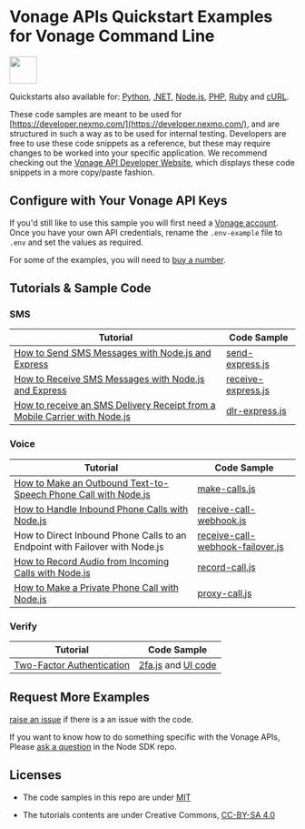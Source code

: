 # Vonage APIs Quickstart Examples for Vonage Command Line

<img src="https://developer.nexmo.com/images/logos/vbc-logo.svg" height="48px"/>

Quickstarts also available for:
[Python](https://github.com/Vonage/vonage-python-code-snippets),
[.NET](https://github.com/Vonage/vonage-dotnet-code-snippets),
[Node.js](https://github.com/Vonage/vonage-node-code-snippets),
[PHP](https://github.com/Vonage/vonage-php-code-snippets),
[Ruby](https://github.com/Vonage/vonage-ruby-code-snippets) and
[cURL](https://github.com/Vonage/vonage-curl-code-snippets).

These code samples are meant to be used for
[https://developer.nexmo.com/](https://developer.nexmo.com/), and are
structured in such a way as to be used for internal testing. Developers are
free to use these code snippets as a reference, but these may require changes
to be worked into your specific application. We recommend checking out the
[Vonage API Developer Website](https://developer.nexmo.com/), which displays
these code snippets in a more copy/paste fashion.

## Configure with Your Vonage API Keys

If you'd still like to use this sample you will first need a
[Vonage account](https://dashboard.nexmo.com/sign-up). Once you have your own
API credentials, rename the `.env-example` file to `.env` and set the values
as required.

For some of the examples, you will need to
[buy a number](https://dashboard.nexmo.com/buy-numbers).

## Tutorials & Sample Code

### SMS

| Tutorial                                                                                                                                                                                 | Code Sample                                  |
|------------------------------------------------------------------------------------------------------------------------------------------------------------------------------------------|----------------------------------------------|
| [How to Send SMS Messages with Node.js and Express](https://www.nexmo.com/blog/2016/10/19/how-to-send-sms-messages-with-node-js-and-express-dr/)                                         | [send-express.js](sms/send-express.js)       |
| [How to Receive SMS Messages with Node.js and Express](https://www.nexmo.com/blog/2016/10/27/receive-sms-messages-node-js-express-dr/)                                                   | [receive-express.js](sms/receive-express.js) |
| [How to receive an SMS Delivery Receipt from a Mobile Carrier with Node.js](https://www.nexmo.com/blog/2016/11/23/getting-a-sms-delivery-receipt-from-a-mobile-carrier-with-node-js-dr/) | [dlr-express.js](sms/dlr-express.js)         |

### Voice

| Tutorial                                                                                                                                                 | Code Sample                                                                                               |
|----------------------------------------------------------------------------------------------------------------------------------------------------------|-----------------------------------------------------------------------------------------------------------|
| [How to Make an Outbound Text-to-Speech Phone Call with Node.js](https://www.nexmo.com/blog/2017/01/12/make-outbound-text-speech-phone-call-node-js-dr/) | [make-calls.js](voice/make-call.js)                                                                       |
| [How to Handle Inbound Phone Calls with Node.js](https://www.nexmo.com/blog/2017/01/26/handle-inbound-text-speech-phone-call-node-js-dr/)                | [receive-call-webhook.js](voice/receive-call-webhook.js)                                                  |
| How to Direct Inbound Phone Calls to an Endpoint with Failover with Node.js                                                                              | [receive-call-webhook-failover.js](voice/receive-call-webhook-failover.js)                                |
| [How to Record Audio from Incoming Calls with Node.js](https://www.nexmo.com/blog/2017/02/06/how-to-record-audio-from-phone-call-node-js-dr/)            | [record-call.js](voice/record-call.js)                                                                    |
| [How to Make a Private Phone Call with Node.js](https://www.nexmo.com/blog/2017/03/21/make-private-phone-call-node-js-dr/)                               | [proxy-call.js](https://github.com/nexmo-community/nexmo-node-quickstart/blob/master/voice/proxy-call.js) |

### Verify

| Tutorial                                                                                                                        | Code Sample                                                                                                                                                                                   |
|---------------------------------------------------------------------------------------------------------------------------------|-----------------------------------------------------------------------------------------------------------------------------------------------------------------------------------------------|
| [Two-Factor Authentication](https://www.nexmo.com/blog/2017/04/11/implement-two-factor-authentication-2fa-web-apps-node-js-dr/) | [2fa.js](https://github.com/nexmo-community/nexmo-node-quickstart/blob/master/verify/2fa.js) and [UI code](https://github.com/nexmo-community/nexmo-node-quickstart/tree/master/verify/views) |

## Request More Examples

[raise an issue](/../../issues/) if there is a an issue with the code.

If you want to know how to do something specific with the Vonage APIs,
Please [ask a question](https://github.com/Vonage/vonage-node-sdk/issues) in
the Node SDK repo.

## Licenses

- The code samples in this repo are under [MIT](LICENSE)

- The tutorials contents are under Creative Commons, [CC-BY-SA 4.0](https://creativecommons.org/licenses/by-sa/4.0/legalcode)

  ​
